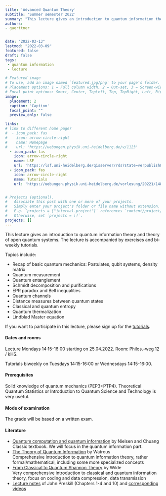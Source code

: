 ```yaml
---
title: 'Advanced Quantum Theory'
subtitle: 'Summer semester 2022'
summary: "This lecture gives an introduction to quantum information theory and theory of open quantum systems and is accompanied by exercises and bi-weekly tutorials."
authors:
- gaerttner


date: "2022-03-13"
lastmod: "2022-03-09"
featured: false
draft: false
tags:
 - quantum information
 - lecture

# Featured image
# To use, add an image named `featured.jpg/png` to your page's folder.
# Placement options: 1 = Full column width, 2 = Out-set, 3 = Screen-width
# Focal point options: Smart, Center, TopLeft, Top, TopRight, Left, Right, BottomLeft, Bottom, BottomRight
image:
  placement: 2
  caption: 'Caption'
  focal_point: ""
  preview_only: false

links:
# link to different home page?
#  - icon_pack: fas
#    icon: arrow-circle-right
#    name: Homepage
#    url: 'https://uebungen.physik.uni-heidelberg.de/v/1123'
  - icon_pack: fas
    icon: arrow-circle-right
    name: LSF
    url: 'https://lsf.uni-heidelberg.de/qisserver/rds?state=verpublish&status=init&vmfile=no&publishid=360512&moduleCall=webInfo&publishConfFile=webInfo&publishSubDir=veranstaltung'
  - icon_pack: fas
    icon: arrow-circle-right
    name: Tutorials
    url: 'https://uebungen.physik.uni-heidelberg.de/vorlesung/20221/1484'


# Projects (optional).
#   Associate this post with one or more of your projects.
#   Simply enter your project's folder or file name without extension.
#   E.g. `projects = ["internal-project"]` references `content/project/deep-learning/index.md`.
#   Otherwise, set `projects = []`.
projects: []
---
```


This lecture gives an introduction to quantum information theory and theory of open quantum systems. The lecture is accompanied by exercises and bi-weekly tutorials.

Topics include:
- Recap of basic quantum mechanics: Postulates, qubit systems, density matrix
- Quantum measurement
- Quantum entanglement
- Schmidt decomposition and purifications
- EPR paradox and Bell inequalities
- Quantum channels
- Distance measures between quantum states
- Classical and quantum entropy
- Quantum thermalization
- Lindblad Master equation

If you want to participate in this lecture, please sign up for the [tutorials](https://uebungen.physik.uni-heidelberg.de/vorlesung/20221/1484).

#### Dates and rooms
Lecture Mondays 14:15-16:00 starting on 25.04.2022. Room: Philos.-weg 12 / kHS. 

Tutorials biweekly on Tuesdays 14:15-16:00 or Wednesdays 14:15-16:00.

#### Prerequisites
Solid knowledge of quantum mechanics (PEP3+PTP4). Theoretical Quantum Statistics or Introduction to Quantum Science and Technology is very useful.

#### Mode of examination
The grade will be based on a written exam.

#### Literature
- [Quantum computation and quantum information](http://mmrc.amss.cas.cn/tlb/201702/W020170224608149940643.pdf) by Nielsen and Chuang\
Classic textbook. We will focus in the quantum information part.
- [The Theory of Quantum Information](https://cs.uwaterloo.ca/~watrous/TQI/) by Watrous\
Comprehensive introduction to quantum information theory, rather formal/mathematical, including some more specialized concepts
- [From Classical to Quantum Shannon Theory](https://arxiv.org/abs/1106.1445) by Wilde\
Very comprehensive introduction to classical and quantum information theory, focus on coding and data compression, data transmission
- [Lecture notes](http://theory.caltech.edu/~preskill/ph219/index.html#lecture) of John Preskill (Chapters 1-4 and 10) and [corresponding videos](https://www.youtube.com/playlist?list=PL0ojjrEqIyPy-1RRD8cTD_lF1hflo89Iu)
